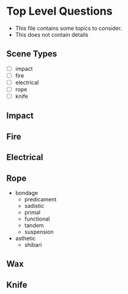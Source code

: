 # Top Level Questions

- This file contains some topics to consider.
- This does not contain details

## Scene Types

- [ ] impact
- [ ] fire
- [ ] electrical
- [ ] rope
- [ ] knife

## Impact

## Fire

## Electrical

## Rope

- bondage
  - predicament
  - sadistic
  - primal
  - functional
  - tandem
  - suspension
- asthetic
  - shibari

## Wax

## Knife
